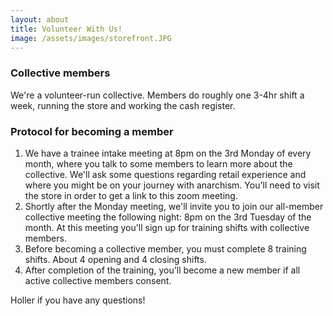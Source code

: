 ```yaml
---
layout: about
title: Volunteer With Us!
image: /assets/images/storefront.JPG
---
```

### Collective members
We're a volunteer-run collective. Members do roughly one 3-4hr shift a week, running the store and working the cash register.

### Protocol for becoming a member
1. We have a trainee intake meeting at 8pm on the 3rd Monday of every month, where you talk to some members to learn more about the collective. We'll ask some questions regarding retail experience and where you might be on your journey with anarchism. You'll need to visit the store in order to get a link to this zoom meeting.
2. Shortly after the Monday meeting, we'll invite you to join our all-member collective meeting the following night: 8pm on the 3rd Tuesday of the month. At this meeting you'll sign up for training shifts with collective members.
3. Before becoming a collective member, you must complete 8 training shifts. About 4 opening and 4 closing shifts. 
4. After completion of the training, you'll become a new member if all active collective members consent.

Holler if you have any questions!